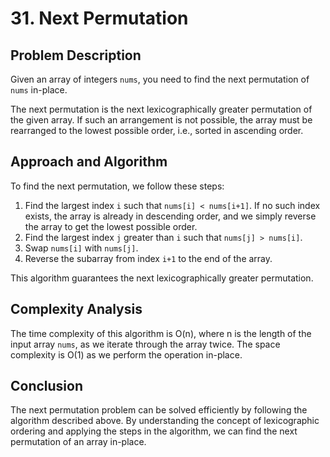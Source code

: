 # 31. Next Permutation

## Problem Description

Given an array of integers `nums`, you need to find the next permutation of `nums` in-place.

The next permutation is the next lexicographically greater permutation of the given array. If such an arrangement is not possible, the array must be rearranged to the lowest possible order, i.e., sorted in ascending order.

## Approach and Algorithm

To find the next permutation, we follow these steps:

1. Find the largest index `i` such that `nums[i] < nums[i+1]`. If no such index exists, the array is already in descending order, and we simply reverse the array to get the lowest possible order.
2. Find the largest index `j` greater than `i` such that `nums[j] > nums[i]`.
3. Swap `nums[i]` with `nums[j]`.
4. Reverse the subarray from index `i+1` to the end of the array.

This algorithm guarantees the next lexicographically greater permutation.

## Complexity Analysis

The time complexity of this algorithm is O(n), where n is the length of the input array `nums`, as we iterate through the array twice. The space complexity is O(1) as we perform the operation in-place.

## Conclusion

The next permutation problem can be solved efficiently by following the algorithm described above. By understanding the concept of lexicographic ordering and applying the steps in the algorithm, we can find the next permutation of an array in-place.
